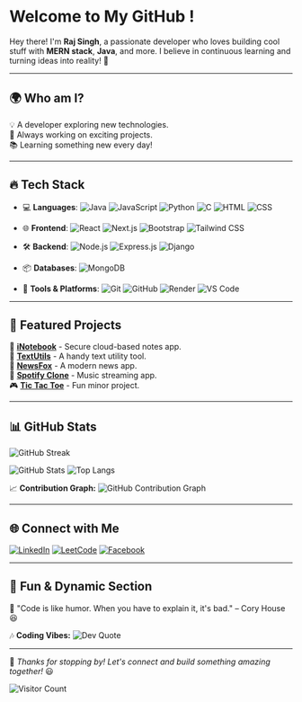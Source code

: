 #  Welcome to My GitHub !

Hey there! I'm **Raj Singh**, a passionate developer who loves building cool stuff with **MERN stack**, **Java**, and more. I believe in continuous learning and turning ideas into reality! 🌟

---

## 🌍 Who am I?
💡 A developer exploring new technologies. <br>
🎯 Always working on exciting projects.<br>
📚 Learning something new every day!<br>

---
## 🔥 Tech Stack

- 💻 **Languages**: ![Java](https://img.shields.io/badge/Java-ED8B00?style=for-the-badge&logo=java&logoColor=white) ![JavaScript](https://img.shields.io/badge/JavaScript-F7DF1E?style=for-the-badge&logo=javascript&logoColor=black) ![Python](https://img.shields.io/badge/Python-3776AB?style=for-the-badge&logo=python&logoColor=white) ![C](https://img.shields.io/badge/C-00599C?style=for-the-badge&logo=c&logoColor=white) ![HTML](https://img.shields.io/badge/HTML-E34F26?style=for-the-badge&logo=html5&logoColor=white) ![CSS](https://img.shields.io/badge/CSS-1572B6?style=for-the-badge&logo=css3&logoColor=white)

- 🌐 **Frontend**: ![React](https://img.shields.io/badge/React-20232A?style=for-the-badge&logo=react&logoColor=61DAFB) ![Next.js](https://img.shields.io/badge/Next.js-000000?style=for-the-badge&logo=next.js&logoColor=white) ![Bootstrap](https://img.shields.io/badge/Bootstrap-7952B3?style=for-the-badge&logo=bootstrap&logoColor=white) ![Tailwind CSS](https://img.shields.io/badge/TailwindCSS-38B2AC?style=for-the-badge&logo=tailwind-css&logoColor=white)

- 🛠️ **Backend**: ![Node.js](https://img.shields.io/badge/Node.js-43853D?style=for-the-badge&logo=node.js&logoColor=white) ![Express.js](https://img.shields.io/badge/Express.js-000000?style=for-the-badge&logo=express&logoColor=white) ![Django](https://img.shields.io/badge/Django-092E20?style=for-the-badge&logo=django&logoColor=white)

- 📦 **Databases**: ![MongoDB](https://img.shields.io/badge/MongoDB-4EA94B?style=for-the-badge&logo=mongodb&logoColor=white)

- 🔧 **Tools & Platforms**: ![Git](https://img.shields.io/badge/Git-F05032?style=for-the-badge&logo=git&logoColor=white) ![GitHub](https://img.shields.io/badge/GitHub-181717?style=for-the-badge&logo=github&logoColor=white) ![Render](https://img.shields.io/badge/Render-46E3B7?style=for-the-badge&logo=render&logoColor=white) ![VS Code](https://img.shields.io/badge/VSCode-007ACC?style=for-the-badge&logo=visual-studio-code&logoColor=white)
---

## 📌 Featured Projects

🚀 **[iNotebook](https://github.com/raj-singhh/inotebook-)** - Secure cloud-based notes app.<br>
📝 **[TextUtils](https://github.com/raj-singhh/textUtils)** - A handy text utility tool.<br>
📰 **[NewsFox](https://github.com/raj-singhh/NewsFox)** - A modern news app.<br>
🎵 **[Spotify Clone](https://github.com/raj-singhh/Spotify-Clone)** - Music streaming app.<br>
🎮 **[Tic Tac Toe](https://github.com/raj-singhh/Tic-Tac-Toe)** - Fun minor project. <br>

---

## 📊 GitHub Stats

![GitHub Streak](https://streak-stats.demolab.com/?user=raj-singhh&theme=radical&hide_border=true)

![GitHub Stats](https://github-readme-stats.vercel.app/api?username=raj-singhh&show_icons=true&theme=radical&hide_border=true)
![Top Langs](https://github-readme-stats.vercel.app/api/top-langs/?username=raj-singhh&layout=compact&theme=radical&hide_border=true)

📈 **Contribution Graph:**
![GitHub Contribution Graph](https://github-profile-summary-cards.vercel.app/api/cards/profile-details?username=raj-singhh&theme=github_dark)

---

## 🌐 Connect with Me
[![LinkedIn](https://img.shields.io/badge/LinkedIn-0A66C2?style=for-the-badge&logo=linkedin&logoColor=white)](https://www.linkedin.com/in/rajsingh-/)
[![LeetCode](https://img.shields.io/badge/LeetCode-FFA116?style=for-the-badge&logo=leetcode&logoColor=black)](https://leetcode.com/u/rajsinghh_/)
[![Facebook](https://img.shields.io/badge/Facebook-1877F2?style=for-the-badge&logo=facebook&logoColor=white)](https://www.facebook.com/anjay.rajpaliwal)

---

## 🎨 Fun & Dynamic Section
🎯 "Code is like humor. When you have to explain it, it's bad." – Cory House 😆

🎶 **Coding Vibes:**
![Dev Quote](https://quotes-github-readme.vercel.app/api?type=horizontal&theme=radical)

---

🚀 *Thanks for stopping by! Let's connect and build something amazing together!* 😃
<br>

![Visitor Count](https://komarev.com/ghpvc/?username=raj-singhh&label=PROFILE+VIEWS&color=0e75b6&style=flat-square)





